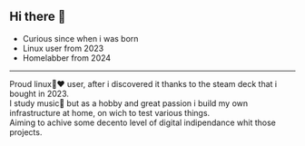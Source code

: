 ## Hi there 👋
- Curious since when i was born
- Linux user from 2023
- Homelabber from 2024

--------------------------------------

 Proud linux🐧❤️ user, after i discovered it thanks to the steam deck that i bought in 2023.  
 I study music🎼 but as a hobby and great passion i build my own infrastructure at home, on wich to test various things.  
 Aiming to achive some decento level of digital indipendance whit those projects.



<!--
**Vik1977/Vik1977** is a ✨ _special_ ✨ repository because its `README.md` (this file) appears on your GitHub profile.

Here are some ideas to get you started:

- 🔭 I’m currently working on ...
- 🌱 I’m currently learning ...
- 👯 I’m looking to collaborate on ...
- 🤔 I’m looking for help with ...
- 💬 Ask me about ...
- 📫 How to reach me: ...
- 😄 Pronouns: ...
- ⚡ Fun fact: ...
-->
